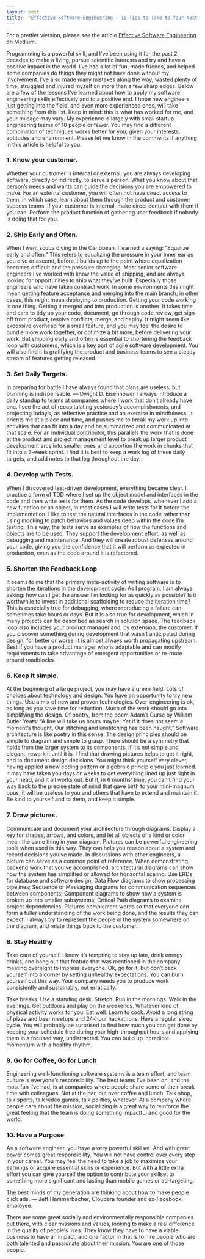 ```yaml
---
layout: post
title:  "Effective Software Engineering - 10 Tips to Take to Your Next Job"
---
```

For a prettier viersion, please see the article [Effective Software Engineering](https://fayvor.medium.com/effective-software-engineering-10-tips-to-take-to-your-next-job-58ed3a126618) on Medium.

Programming is a powerful skill, and I’ve been using it for the past 2 decades to make a living, pursue scientific interests and try and have a positive impact in the world. I’ve had a lot of fun, made friends, and helped some companies do things they might not have done without my involvement. I’ve also made many mistakes along the way, wasted plenty of time, struggled and injured myself on more than a few sharp edges. Below are a few of the lessons I’ve learned about how to apply my software engineering skills effectively and to a positive end. I hope new engineers just getting into the field, and even more experienced ones, will take something from this list.
Keep in mind: this is what has worked for me, and your mileage may vary. My experience is largely with small startup engineering teams of 10 people or fewer. You may find a different combination of techniques works better for you, given your interests, aptitudes and environment. Please let me know in the comments if anything in this article is helpful to you.


### 1. Know your customer.

Whether your customer is internal or external, you are always developing software, directly or indirectly, to serve a person. What you know about that person’s needs and wants can guide the decisions you are empowered to make. For an external customer, you will often not have direct access to them, in which case, learn about them through the product and customer success teams. If your customer is internal, make direct contact with them if you can. Perform the product function of gathering user feedback if nobody is doing that for you.
   

### 2. Ship Early and Often.

When I went scuba diving in the Caribbean, I learned a saying: “Equalize early and often.” This refers to equalizing the pressure in your inner ear as you dive or ascend, before it builds up to the point where equalization becomes difficult and the pressure damaging. Most senior software engineers I’ve worked with know the value of shipping, and are always looking for opportunities to ship what they’ve built. Especially those engineers who have taken contract work. In some environments this might mean getting feature acceptance and merging into the main branch; in other cases, this might mean deploying to production. Getting your code working is one thing. Getting it merged and into production is another. It takes time and care to tidy up your code, document, go through code review, get sign-off from product, resolve conflicts, merge, and deploy. It might seem like excessive overhead for a small feature, and you may feel the desire to bundle more work together, or optimize a bit more, before delivering your work. But shipping early and often is essential to shortening the feedback loop with customers, which is a key part of agile software development. You will also find it is gratifying the product and business teams to see a steady stream of features getting released.

### 3. Set Daily Targets.

In preparing for battle I have always found that plans are useless, but planning is indispensable. — Dwight D. Eisenhower
I always introduce a daily standup to teams at companies where I work that don’t already have one. I see the act of recapitulating yesterday’s accomplishments, and projecting today’s, as reflective practice and an exercise in mindfulness. It orients me at a place and time, and pushes me to break my work up into activities that can fit into a day and be summarized and communicated at that scale. For an individual contributor, this parallels the work that is done at the product and project management level to break up larger product development arcs into smaller ones and apportion the work in chunks that fit into a 2-week sprint. I find it is best to keep a work log of these daily targets, and add notes to that log throughout the day.

### 4. Develop with Tests.

When I discovered test-driven development, everything became clear. I practice a form of TDD where I set up the object model and interfaces in the code and then write tests for them. As the code develops, whenever I add a new function or an object, in most cases I will write tests for it before the implementation. I like to test the natural interfaces in the code rather than using mocking to patch behaviors and values deep within the code I’m testing. This way, the tests serve as examples of how the functions and objects are to be used. They support the development effort, as well as debugging and maintenance. And they will create robust defenses around your code, giving you the confidence that it will perform as expected in production, even as the code around it is refactored.

### 5. Shorten the Feedback Loop

It seems to me that the primary meta-activity of writing software is to shorten the iterations in the development cycle. As I program, I am always asking: how can I get the answer I’m looking for as quickly as possible? Is it worthwhile to invest in additional scaffolding to reduce the iteration time? This is especially true for debugging, where reproducing a failure can sometimes take hours or days. But it is also true for development, which in many projects can be described as search in solution space. The feedback loop also includes your product manager and, by extension, the customer. If you discover something during development that wasn’t anticipated during design, for better or worse, it is almost always worth propagating upstream. Best if you have a product manager who is adaptable and can modify requirements to take advantage of emergent opportunities or re-route around roadblocks.

### 6. Keep it simple.

At the beginning of a large project, you may have a green field. Lots of choices about technology and design. You have an opportunity to try new things. Use a mix of new and proven technologies. Over-engineering is ok, as long as you save time for reduction. Much of the work should go into simplifying the design. Of poetry, from the poem Adam’s Curse by William Butler Yeats:
“A line will take us hours maybe; Yet if it does not seem a moment’s thought, Our stitching and unstitching has been naught.”
Software architecture is like poetry in this sense. The design principles should be simple to diagram and simple to grasp. There should be a symmetry that holds from the larger system to its components. If it’s not simple and elegant, rework it until it is. I find that drawing pictures helps to get it right, and to document design decisions.
You might think yourself very clever, having applied a new coding pattern or algebraic principle you just learned. It may have taken you days or weeks to get everything lined up just right in your head, and it all works out. But if, in 6 months’ time, you can’t find your way back to the precise state of mind that gave birth to your mini-magnum opus, it will be useless to you and others that have to extend and maintain it. Be kind to yourself and to them, and keep it simple.

### 7. Draw pictures.

Communicate and document your architecture through diagrams. Display a key for shapes, arrows, and colors, and let all objects of a kind or color mean the same thing in your diagram. Pictures can be powerful engineering tools when used in this way. They can help you reason about a system and record decisions you’ve made. In discussions with other engineers, a picture can serve as a common point of reference. When demonstrating backend work that you’ve accomplished, architectural diagrams can show how the system has simplified or allowed for horizontal scaling. Use ERDs for database and software design; Data Flow diagrams to show processing pipelines; Sequence or Messaging diagrams for communication sequences between components; Component diagrams to show how a system is broken up into smaller subsystems; Critical Path diagrams to examine project dependencies. Pictures complement words so that everyone can form a fuller understanding of the work being done, and the results they can expect. I always try to represent the people in the system somewhere on the diagram, and relate things back to the customer.

### 8. Stay Healthy

Take care of yourself. I know it’s tempting to stay up late, drink energy drinks, and bang out that feature that was mentioned in the company meeting overnight to impress everyone. Ok, go for it, but don’t back yourself into a corner by setting unhealthy expectations. You can burn yourself out this way. Your company needs you to produce work consistently and sustainably, not erratically.

Take breaks. Use a standing desk. Stretch. Run in the mornings. Walk in the evenings. Get outdoors and play on the weekends. Whatever kind of physical activity works for you. Eat well. Learn to cook. Avoid a long string of pizza and beer meetups and 24-hour hackathons. Have a regular sleep cycle. You will probably be surprised to find how much you can get done by keeping your schedule free during your high-throughput hours and applying them in a focused way, undistracted. You can build up incredible momentum with a healthy rhythm.

### 9. Go for Coffee, Go for Lunch

Engineering well-functioning software systems is a team effort, and team culture is everyone’s responsibility. The best teams I’ve been on, and the most fun I’ve had, is at companies where people share some of their break time with colleagues. Not at the bar, but over coffee and lunch. Talk shop, talk sports, talk video games, talk politics, whatever. At a company where people care about the mission, socializing is a great way to reinforce the great feeling that the team is doing something impactful and good for the world.

### 10. Have a Purpose

As a software engineer, you have a very powerful skillset. And with great power comes great responsibility. You will not have control over every step in your career. You may feel the need to take a job to maximize your earnings or acquire essential skills or experience. But with a little extra effort you can give yourself the option to contribute your skillset to something more significant and lasting than mobile games or ad-targeting.

The best minds of my generation are thinking about how to make people click ads. 
— Jeff Hammerbacher, Cloudera founder and ex-Facebook employee.

There are some great socially and environmentally responsible companies out there, with clear missions and values, looking to make a real difference in the quality of people’s lives. They know they have to have a viable business to have an impact, and one factor in that is to hire people who are both talented and passionate about their mission. You are one of those people.